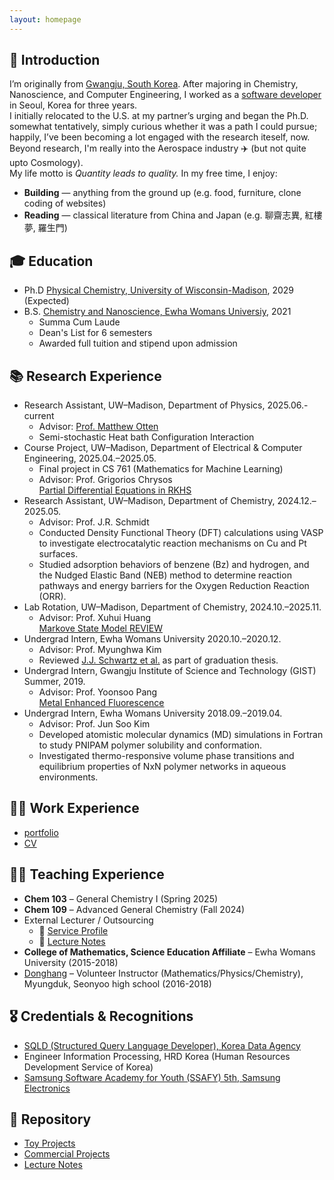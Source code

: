 ```yaml
---
layout: homepage
---
```

## 👋 Introduction

I’m originally from [Gwangju, South Korea](https://en.wikipedia.org/wiki/Gwangju). After majoring in Chemistry, Nanoscience, and Computer Engineering, I worked as a [software developer](./assets/Portfolio.pdf) in Seoul, Korea for three years.  
I initially relocated to the U.S. at my partner’s urging and began the Ph.D. somewhat tentatively, simply curious whether it was a path I could pursue; happily, I’ve been becoming a lot engaged with the research iteself, now.
Beyond research, I'm really into the Aerospace industry ✈️ (but not quite upto Cosmology).  
My life motto is *Quantity leads to quality.*
In my free time, I enjoy:
- **Building** — anything from the ground up (e.g. food, furniture, clone coding of websites)  
- **Reading** — classical literature from China and Japan (e.g. 聊齋志異, 紅樓夢, 羅生門)

## 🎓 Education
* Ph.D [Physical Chemistry, University of Wisconsin-Madison](https://chem.wisc.edu/theoretical-computational/), 2029 (Expected)
* B.S. [Chemistry and Nanoscience, Ewha Womans Universiy](https://myr.ewha.ac.kr/engchem/index.do), 2021
  * Summa Cum Laude
  * Dean's List for 6 semesters
  * Awarded full tuition and stipend upon admission

## 📚 Research Experience
- Research Assistant, UW–Madison, Department of Physics, 2025.06.- current
  - Advisor: [Prof. Matthew Otten](https://otten.physics.wisc.edu)
  - Semi-stochastic Heat bath Configuration Interaction 
- Course Project, UW–Madison, Department of Electrical & Computer Engineering, 2025.04.–2025.05.
  - Final project in CS 761 (Mathematics for Machine Learning)
  - Advisor: Prof. Grigorios Chrysos  
  [Partial Differential Equations in RKHS](./assets/PDE_RKHS.pdf)
- Research Assistant, UW–Madison, Department of Chemistry, 2024.12.–2025.05.
  - Advisor: Prof. J.R. Schmidt  
  - Conducted Density Functional Theory (DFT) calculations using VASP to investigate electrocatalytic reaction mechanisms on Cu and Pt surfaces.
  - Studied adsorption behaviors of benzene (Bz) and hydrogen, and the Nudged Elastic Band (NEB) method to determine reaction pathways and energy barriers for the Oxygen Reduction Reaction (ORR).
- Lab Rotation, UW–Madison, Department of Chemistry, 2024.10.–2025.11.  
  - Advisor: Prof. Xuhui Huang  
  [Markove State Model REVIEW](./assets/MSM.pdf)
- Undergrad Intern, Ewha Womans University 2020.10.–2020.12.
  - Advisor: Prof. Myunghwa Kim  
  - Reviewed [J.J. Schwartz et al.](https://www.nature.com/articles/s41467-019-08639-7) as part of graduation thesis.  
- Undergrad Intern, Gwangju Institute of Science and Technology (GIST) Summer, 2019.
  - Advisor: Prof. Yoonsoo Pang  
  [Metal Enhanced Fluorescence](./assets/MEF_THEORY.pdf)
- Undergrad Intern, Ewha Womans University 2018.09.–2019.04.
  - Advisor: Prof. Jun Soo Kim  
  - Developed atomistic molecular dynamics (MD) simulations in Fortran to study PNIPAM polymer solubility and conformation.  
  - Investigated thermo-responsive volume phase transitions and equilibrium properties of NxN polymer networks in aqueous environments.

## 👷‍♀️ Work Experience
- [portfolio](./assets/Portfolio.pdf)
- [CV](https://www.linkedin.com/in/haejung-koh/)

## 🧑‍🏫 Teaching Experience
- **Chem 103** – General Chemistry I (Spring 2025)  
- **Chem 109** – Advanced General Chemistry (Fall 2024)  
- External Lecturer / Outsourcing
  - 🔗 [Service Profile](https://soomgo.com/profile/users/12391091?from=my_info_preview)  
  - 📖 [Lecture Notes](https://github.com/MaximHelio/Curriculae)
- **College of Mathematics, Science Education Affiliate** – Ewha Womans University (2015-2018)  
- [Donghang](https://www.donghaeng.seoul.kr/main.do) – Volunteer Instructor (Mathematics/Physics/Chemistry), Myungduk, Seonyoo high school (2016-2018)

## 🎖 Credentials & Recognitions
* [SQLD (Structured Query Language Developer), Korea Data Agency](https://en.wikipedia.org/wiki/Oracle_SQL_Developer)
* Engineer Information Processing, HRD Korea (Human Resources Development Service of Korea)
* [Samsung Software Academy for Youth (SSAFY) 5th, Samsung Electronics](https://csr.samsung.com/en/program/samsung-sw-academy-for-youth)

## 📂 Repository
- [Toy Projects](https://github.com/MaximHelio)
- [Commercial Projects](https://github.com/gogomaya)
- [Lecture Notes](https://github.com/MaximHelio/Curriculae)
